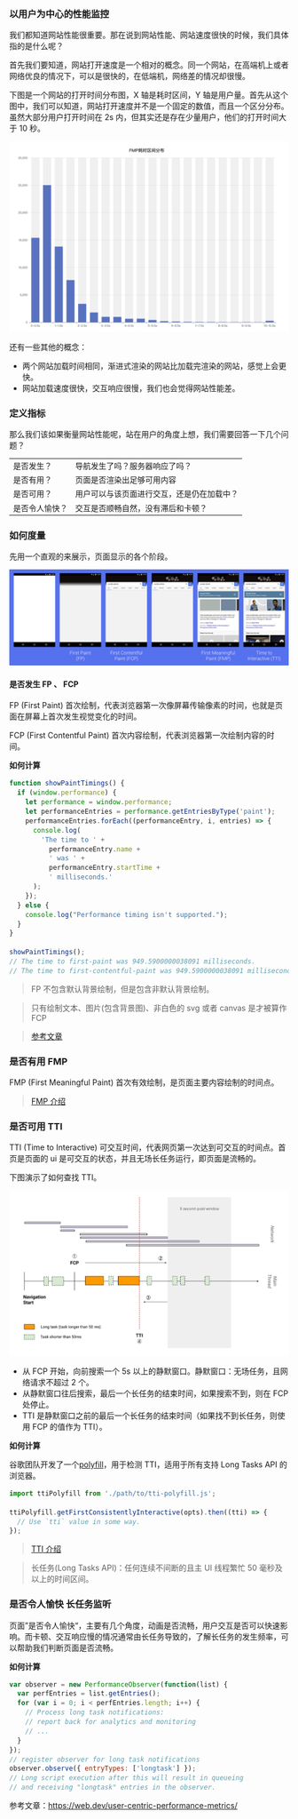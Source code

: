 ### 以用户为中心的性能监控

我们都知道网站性能很重要。那在说到网站性能、网站速度很快的时候，我们具体指的是什么呢？

首先我们要知道，网站打开速度是一个相对的概念。同一个网站，在高端机上或者网络优良的情况下，可以是很快的，在低端机，网络差的情况却很慢。

下图是一个网站的打开时间分布图，X 轴是耗时区间，Y 轴是用户量。首先从这个图中，我们可以知道，网站打开速度并不是一个固定的数值，而且一个区分分布。虽然大部分用户打开时间在 2s 内，但其实还是存在少量用户，他们的打开时间大于 10 秒。

![FMP区间分布图](./FMP.png)

还有一些其他的概念：

- 两个网站加载时间相同，渐进式渲染的网站比加载完渲染的网站，感觉上会更快。
- 网站加载速度很快，交互响应很慢，我们也会觉得网站性能差。

### 定义指标

那么我们该如果衡量网站性能呢，站在用户的角度上想，我们需要回答一下几个问题？

|                |                                            |
| -------------- | ------------------------------------------ |
| 是否发生？     | 导航发生了吗？服务器响应了吗？             |
| 是否有用？     | 页面是否渲染出足够可用内容                 |
| 是否可用？     | 用户可以与该页面进行交互，还是仍在加载中？ |
| 是否令人愉快？ | 交互是否顺畅自然，没有滞后和卡顿？         |

### 如何度量

先用一个直观的来展示，页面显示的各个阶段。

![Page Painting](./image.png)

#### 是否发生 FP 、 FCP

FP (First Paint) 首次绘制，代表浏览器第一次像屏幕传输像素的时间，也就是页面在屏幕上首次发生视觉变化的时间。

FCP (First Contentful Paint) 首次内容绘制，代表浏览器第一次绘制内容的时间。

**如何计算**

```js
function showPaintTimings() {
  if (window.performance) {
    let performance = window.performance;
    let performanceEntries = performance.getEntriesByType('paint');
    performanceEntries.forEach((performanceEntry, i, entries) => {
      console.log(
        'The time to ' +
          performanceEntry.name +
          ' was ' +
          performanceEntry.startTime +
          ' milliseconds.'
      );
    });
  } else {
    console.log("Performance timing isn't supported.");
  }
}

showPaintTimings();
// The time to first-paint was 949.5900000038091 milliseconds.
// The time to first-contentful-paint was 949.5900000038091 milliseconds.
```

> FP 不包含默认背景绘制，但是包含非默认背景绘制。

> 只有绘制文本、图片(包含背景图)、非白色的 svg 或者 canvas 是才被算作 FCP

> [参考文章](https://web.dev/first-contentful-paint/)

### 是否有用 FMP

FMP (First Meaningful Paint) 首次有效绘制，是页面主要内容绘制的时间点。

> [FMP 介绍](../fmp/)

### 是否可用 TTI

TTI (Time to Interactive) 可交互时间，代表网页第一次达到可交互的时间点。首页是页面的 ui 是可交互的状态，并且无场长任务运行，即页面是流畅的。

下图演示了如何查找 TTI。

![TTI](./tti.svg)

- 从 FCP 开始，向前搜索一个 5s 以上的静默窗口。静默窗口：无场任务，且网络请求不超过 2 个。
- 从静默窗口往后搜索，最后一个长任务的结束时间，如果搜索不到，则在 FCP 处停止。
- TTI 是静默窗口之前的最后一个长任务的结束时间（如果找不到长任务，则使用 FCP 的值作为 TTI）。

**如何计算**

谷歌团队开发了一个[polyfill](https://github.com/GoogleChromeLabs/tti-polyfill)，用于检测 TTI，适用于所有支持 Long Tasks API 的浏览器。

```js
import ttiPolyfill from './path/to/tti-polyfill.js';

ttiPolyfill.getFirstConsistentlyInteractive(opts).then((tti) => {
  // Use `tti` value in some way.
});
```

> [TTI 介绍](https://web.dev/tti/)

> 长任务(Long Tasks API)：任何连续不间断的且主 UI 线程繁忙 50 毫秒及以上的时间区间。

### 是否令人愉快 长任务监听

页面”是否令人愉快“，主要有几个角度，动画是否流畅，用户交互是否可以快速影响。而卡顿、交互响应慢的情况通常由长任务导致的，了解长任务的发生频率，可以帮助我们判断页面是否流畅。

**如何计算**

```js
var observer = new PerformanceObserver(function(list) {
  var perfEntries = list.getEntries();
  for (var i = 0; i < perfEntries.length; i++) {
    // Process long task notifications:
    // report back for analytics and monitoring
    // ...
  }
});
// register observer for long task notifications
observer.observe({ entryTypes: ['longtask'] });
// Long script execution after this will result in queueing
// and receiving "longtask" entries in the observer.
```

参考文章：https://web.dev/user-centric-performance-metrics/
